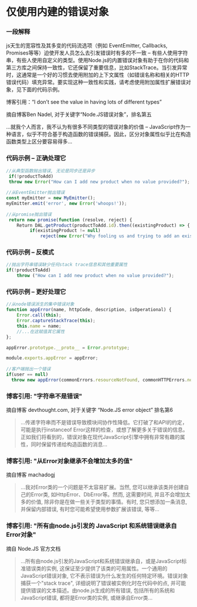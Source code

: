 #  仅使用内建的错误对象


### 一段解释

js天生的宽容性及其多变的代码流选项（例如 EventEmitter, Callbacks, Promises等等）迫使开发人员怎么去引发错误时有多的不一致 – 有些人使用字符串，有些人使用自定义的类型。使用Node.js的内置错误对象有助于在你的代码和第三方库之间保持一致性，它还保留了重要信息，比如StackTrace。当引发异常时，这通常是一个好的习惯去使用附加的上下文属性（如错误名称和相关的HTTP错误代码）填充异常。要实现这种一致性和实践，请考虑使用附加属性扩展错误对象，见下面的代码示例。

博客引用：“I don’t see the value in having lots of different types”

摘自博客Ben Nadel, 对于关键字“Node.JS错误对象”，排名第五

…就我个人而言，我不认为有很多不同类型的错误对象的价值 – JavaScript作为一种语言，似乎不符合基于构造函数的错误捕获。因此，区分对象属性似乎比在构造函数类型上区分要容易得多…



### 代码示例 – 正确处理它

```javascript
//从典型函数抛出错误, 无论是同步还是异步
 if(!productToAdd)
 throw new Error("How can I add new product when no value provided?");
 
//从EventEmitter抛出错误
const myEmitter = new MyEmitter();
myEmitter.emit('error', new Error('whoops!'));
 
//从promise抛出错误
 return new promise(function (resolve, reject) {
	Return DAL.getProduct(productToAdd.id).then((existingProduct) => {
		 if(existingProduct != null)
			 reject(new Error("Why fooling us and trying to add an existing product?"));

```

### 代码示例 – 反模式

```javascript
//抛出字符串错误缺少任何stack trace信息和其他重要属性
if(!productToAdd)
    throw ("How can I add new product when no value provided?");

```

### 代码示例 – 更好处理它

```javascript
//从node错误派生的集中错误对象
function appError(name, httpCode, description, isOperational) {
    Error.call(this);
    Error.captureStackTrace(this);
    this.name = name;
    //...在这赋值其它属性
};

appError.prototype.__proto__ = Error.prototype;

module.exports.appError = appError;
 
//客户端抛出一个错误
if(user == null)
  throw new appError(commonErrors.resourceNotFound, commonHTTPErrors.notFound, "further explanation", true)
```


### 博客引用: "字符串不是错误"
 摘自博客 devthought.com, 对于关键字 “Node.JS error object” 排名第6
 
 > …传递字符串而不是错误导致模块间协作性降低。它打破了和API的约定，可能是执行instanceof Error这样的检查，或想了解更多关于错误的信息。正如我们将看到的，错误对象在现代JavaScript引擎中拥有非常有趣的属性，同时保留传递给构造函数的消息…
 
### 博客引用: "从Error对象继承不会增加太多的值"
 摘自博客 machadogj
 
 > …我对Error类的一个问题是不太容易扩展。当然, 您可以继承该类并创建自己的Error类, 如HttpError、DbError等。然而, 这需要时间, 并且不会增加太多的价值, 除非你是在做一些关于类型的事情。有时, 您只想添加一条消息, 并保留内部错误, 有时您可能希望使用参数扩展该错误, 等等…

 ### 博客引用: "所有由node.js引发的 JavaScript 和系统错误继承自Error对象"
 摘自 Node.JS 官方文档
 
 > …所有由node.js引发的JavaScript和系统错误继承自，或是JavaScript标准错误类的实例, 这保证至少提供了该类的可用属性。一个通用的JavaScript错误对象, 它不表示错误为什么发生的任何特定环境。错误对象捕获一个"stack trace", 详细说明了错误被实例化时在代码中的点, 并可能提供错误的文本描述。由node.js生成的所有错误, 包括所有的系统和JavaScript错误, 都将是Error类的实例, 或继承自Error类…
